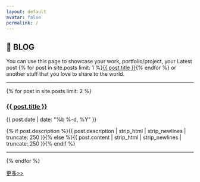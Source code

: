 ```yaml
---
layout: default
avatar: false
permalink: /
---
```

## 🚀 BLOG
You can use this page to showcase your work, portfolio/project, your Latest post {% for post in site.posts limit: 1 %}<a href="{{ post.url | prepend: site.baseurl }}">{{ post.title }}</a>{% endfor %} or another stuff that you love to share to the world.

---

{% for post in site.posts limit: 2 %}
<h3><a class="post-link" href="{{ post.url | prepend: site.baseurl }}">{{ post.title }}</a></h3>
<span class="post-meta">{{ post.date | date: "%b %-d, %Y" }}</span>
<p class="description">{% if post.description %}{{ post.description | strip_html | strip_newlines | truncate: 250 }}{% else %}{{ post.content | strip_html | strip_newlines | truncate: 250 }}{% endif %}</p>

---

{% endfor %}

<div class="wrapper"><a class="trigger" href="/blog">更多>></a></div>